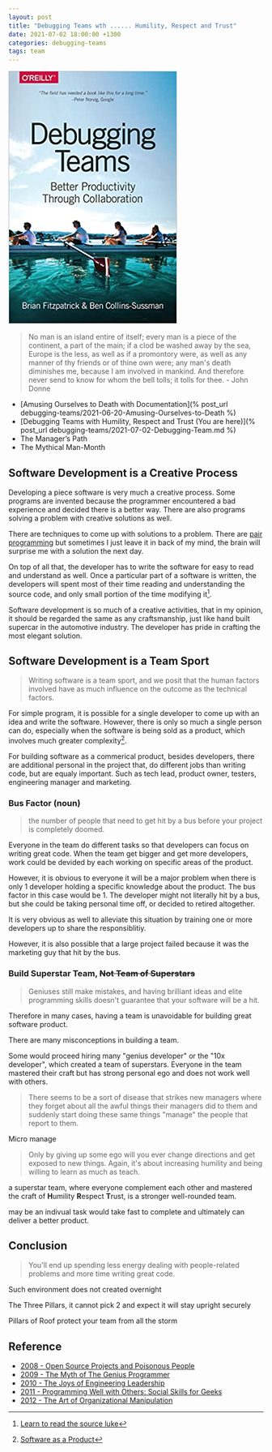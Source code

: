 ```yaml
---
layout: post
title: "Debugging Teams wth ...... Humility, Respect and Trust"
date: 2021-07-02 18:00:00 +1300
categories: debugging-teams
tags: team
---
```


![Debugging-teams](/assets/book/debugging-teams.jpg)

> No man is an island entire of itself;
> every man is a piece of the continent, a part of the main;
> if a clod be washed away by the sea, Europe is the less, as well as if a promontory were, as well as any manner of thy friends or of thine own were;
> any man's death diminishes me, because I am involved in mankind.
> And therefore never send to know for whom the bell tolls; it tolls for thee. - John Donne

- [Amusing Ourselves to Death with Documentation](% post_url debugging-teams/2021-06-20-Amusing-Ourselves-to-Death %)
- [Debugging Teams with Humility, Respect and Trust (You are here)](% post_url debugging-teams/2021-07-02-Debugging-Team.md %)
- The Manager’s Path
- The Mythical Man-Month

## Software Development is a Creative Process

Developing a piece software is very much a creative process. Some programs are invented because the programmer encountered a bad experience and decided there is a better way. There are also programs solving a problem with creative solutions as well.

There are techniques to come up with solutions to a problem. There are [pair programming](https://en.wikipedia.org/wiki/Pair_programming) but sometimes I just leave it in back of my mind, the brain will surprise me with a solution the next day.

On top of all that, the developer has to write the software for easy to read and understand as well. Once a particular part of a software is written, the developers will spent most of their time reading and understanding the source code, and only small portion of the time modifying it[^1].

Software development is so much of a creative activities, that in my opinion, it should be regarded the same as any craftsmanship, just like hand built supercar in the automotive industry. The developer has pride in crafting the most elegant solution.

## Software Development is a Team Sport

> Writing software is a team sport, and we posit that the human factors involved have as much influence on the outcome as the technical factors.

For simple program, it is possible for a single developer to come up with an idea and write the software. However, there is only so much a single person can do, especially when the software is being sold as a product, which involves much greater complexity[^2]. 

For building software as a commerical product, besides developers, there are additional personal in the project that, do different jobs than writing code, but are equaly important. Such as tech lead, product owner, testers, engineering manager and marketing. 

### Bus Factor (noun)

> the number of people that need to get hit by a bus before your project is completely doomed.

Everyone in the team do different tasks so that developers can focus on writing great code. When the team get bigger and get more developers, work could be devided by each working on specific areas of the product.

However, it is obvious to everyone it will be a major problem when there is only 1 developer holding a specific knowledge about the product. The bus factor in this case would be 1. The developer might not literally hit by a bus, but she could be taking personal time off, or decided to retired altogether. 

It is very obvious as well to alleviate this situation by training one or more developers up to share the responsiblitiy. 


However, it is also possible that a large project failed because it was the marketing guy that hit by the bus. 

### Build Superstar Team, ~~Not Team of Superstars~~

> Geniuses still make mistakes, and having brilliant ideas and elite programming skills doesn't guarantee that your software will be a hit.

Therefore in many cases, having a team is unavoidable for building great software product.

There are many misconceptions in building a team.

Some would proceed hiring many "genius developer" or the "10x developer", which created a team of superstars. Everyone in the team mastered their craft but has strong personal ego and does not work well with others.

> There seems to be a sort of disease that strikes new managers where they forget about all the awful things their managers did to them and suddenly start doing these same things "manage" the people that report to them.

Micro manage

> Only by giving up some ego will you ever change directions and get exposed to new things. Again, it's about increasing humility and being willing to learn as much as teach.

a superstar team, where everyone complement each other and mastered the craft of **H**umility **R**espect **T**rust, is a stronger well-rounded team.

  may be an indivual task would take fast to complete and ultimately can deliver a better product.

## Conclusion

> You'll end up spending less energy dealing with people-related problems and more time writing great code.

Such environment does not created overnight

The Three Pillars, it cannot pick 2 and expect it will stay upright securely

Pillars of 
Roof
protect your team from all the storm

## Reference

- [2008 - Open Source Projects and Poisonous People](https://youtu.be/-F-3E8pyjFo)
- [2009 - The Myth of The Genius Programmer](https://youtu.be/0SARbwvhupQ)
- [2010 - The Joys of Engineering Leadership](https://youtu.be/skD1fjxSRog)
- [2011 - Programming Well with Others: Social Skills for Geeks](https://youtu.be/q-7l8cnpI4k)
- [2012 - The Art of Organizational Manipulation](https://youtu.be/OTCuYzAw31Y)

[^1]: [Learn to read the source luke](https://blog.codinghorror.com/learn-to-read-the-source-luke/)
[^2]: [Software as a Product](https://en.wikipedia.org/wiki/Software_as_a_Product)
